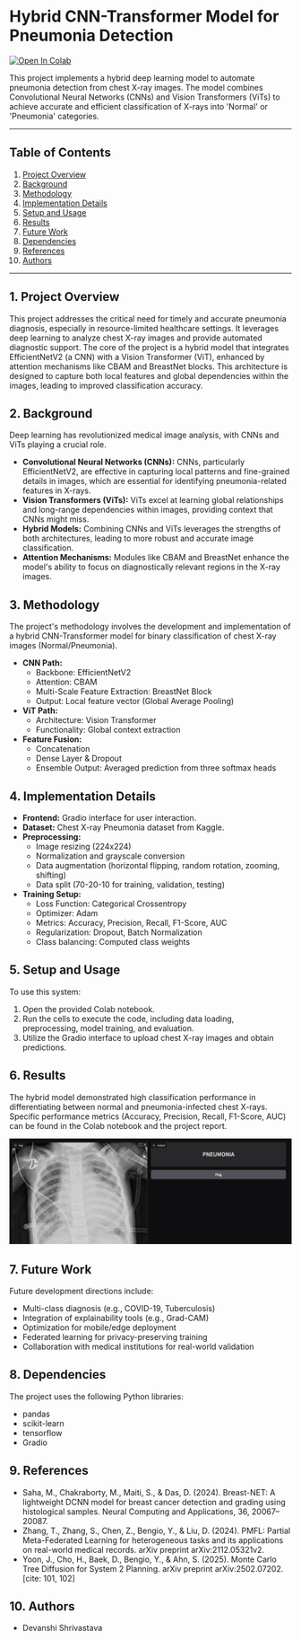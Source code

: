 # Hybrid CNN-Transformer Model for Pneumonia Detection

[![Open In Colab](https://colab.research.google.com/assets/colab-badge.svg)](https://colab.research.google.com/drive/1sCvVuRf9tixmxy1nRxpO2UzIBkw567VW)

This project implements a hybrid deep learning model to automate pneumonia detection from chest X-ray images. The model combines Convolutional Neural Networks (CNNs) and Vision Transformers (ViTs) to achieve accurate and efficient classification of X-rays into 'Normal' or 'Pneumonia' categories. 

---

## Table of Contents
1.  [Project Overview](#project-overview)
2.  [Background](#background)
3.  [Methodology](#methodology)
4.  [Implementation Details](#implementation-details)
5.  [Setup and Usage](#setup-and-usage)
6.  [Results](#results)
7.  [Future Work](#future-work)
8.  [Dependencies](#dependencies)
9.  [References](#references)
10. [Authors](#authors)

---

## 1. Project Overview <a name="project-overview"></a>

This project addresses the critical need for timely and accurate pneumonia diagnosis, especially in resource-limited healthcare settings. It leverages deep learning to analyze chest X-ray images and provide automated diagnostic support. The core of the project is a hybrid model that integrates EfficientNetV2 (a CNN) with a Vision Transformer (ViT), enhanced by attention mechanisms like CBAM and BreastNet blocks. This architecture is designed to capture both local features and global dependencies within the images, leading to improved classification accuracy. 

## 2. Background <a name="background"></a>

Deep learning has revolutionized medical image analysis, with CNNs and ViTs playing a crucial role. 

* **Convolutional Neural Networks (CNNs):** CNNs, particularly EfficientNetV2, are effective in capturing local patterns and fine-grained details in images, which are essential for identifying pneumonia-related features in X-rays. 
* **Vision Transformers (ViTs):** ViTs excel at learning global relationships and long-range dependencies within images, providing context that CNNs might miss.
* **Hybrid Models:** Combining CNNs and ViTs leverages the strengths of both architectures, leading to more robust and accurate image classification. 
* **Attention Mechanisms:** Modules like CBAM and BreastNet enhance the model's ability to focus on diagnostically relevant regions in the X-ray images. 

## 3. Methodology <a name="methodology"></a>

The project's methodology involves the development and implementation of a hybrid CNN-Transformer model for binary classification of chest X-ray images (Normal/Pneumonia).

* **CNN Path:**
    * Backbone: EfficientNetV2
    * Attention: CBAM
    * Multi-Scale Feature Extraction: BreastNet Block
    * Output: Local feature vector (Global Average Pooling) 
* **ViT Path:**
    * Architecture: Vision Transformer
    * Functionality: Global context extraction 
* **Feature Fusion:**
    * Concatenation
    * Dense Layer & Dropout
    * Ensemble Output: Averaged prediction from three softmax heads 

## 4. Implementation Details <a name="implementation-details"></a>

* **Frontend:** Gradio interface for user interaction. 
* **Dataset:** Chest X-ray Pneumonia dataset from Kaggle. 
* **Preprocessing:**
    * Image resizing (224x224)
    * Normalization and grayscale conversion
    * Data augmentation (horizontal flipping, random rotation, zooming, shifting)
    * Data split (70-20-10 for training, validation, testing) 
* **Training Setup:**
    * Loss Function: Categorical Crossentropy
    * Optimizer: Adam
    * Metrics: Accuracy, Precision, Recall, F1-Score, AUC
    * Regularization: Dropout, Batch Normalization
    * Class balancing: Computed class weights

## 5. Setup and Usage <a name="setup-and-usage"></a>

To use this system:

1.  Open the provided Colab notebook.
2.  Run the cells to execute the code, including data loading, preprocessing, model training, and evaluation.
3.  Utilize the Gradio interface to upload chest X-ray images and obtain predictions.

## 6. Results <a name="results"></a>

The hybrid model demonstrated high classification performance in differentiating between normal and pneumonia-infected chest X-rays. Specific performance metrics (Accuracy, Precision, Recall, F1-Score, AUC) can be found in the Colab notebook and the project report.

[![Results](demo-thumbnail.png)](https://drive.google.com/file/d/1BNZs2zvqSXjgBuEeLOAWwUMJ8LY59M7D/view?usp=sharing)


## 7. Future Work <a name="future-work"></a>

Future development directions include: 

* Multi-class diagnosis (e.g., COVID-19, Tuberculosis)
* Integration of explainability tools (e.g., Grad-CAM)
* Optimization for mobile/edge deployment
* Federated learning for privacy-preserving training
* Collaboration with medical institutions for real-world validation

## 8. Dependencies <a name="dependencies"></a>

The project uses the following Python libraries:

* pandas
* scikit-learn
* tensorflow
* Gradio

## 9. References <a name="references"></a>

* Saha, M., Chakraborty, M., Maiti, S., & Das, D. (2024). Breast-NET: A lightweight DCNN model for breast cancer detection and grading using histological samples. Neural Computing and Applications, 36, 20067–20087. 
* Zhang, T., Zhang, S., Chen, Z., Bengio, Y., & Liu, D. (2024). PMFL: Partial Meta-Federated Learning for heterogeneous tasks and its applications on real-world medical records. arXiv preprint arXiv:2112.05321v2. 
* Yoon, J., Cho, H., Baek, D., Bengio, Y., & Ahn, S. (2025). Monte Carlo Tree Diffusion for System 2 Planning. arXiv preprint arXiv:2502.07202. [cite: 101, 102]

## 10. Authors <a name="authors"></a>
* Devanshi Shrivastava

